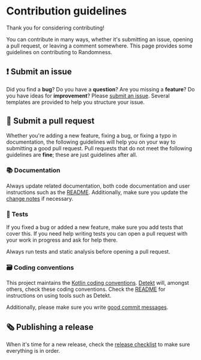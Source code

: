 # Contribution guidelines
Thank you for considering contributing!

You can contribute in many ways, whether it's submitting an issue, opening a pull request, or leaving a comment
somewhere.
This page provides some guidelines on contributing to Randomness.


## ❗ Submit an issue
Did you find a **bug**?
Do you have a **question**?
Are you missing a **feature**?
Do you have ideas for **improvement**?
Please [submit an issue](https://github.com/FWDekker/intellij-randomness/issues/new/choose).
Several templates are provided to help you structure your issue.


## 🔨 Submit a pull request
Whether you're adding a new feature, fixing a bug, or fixing a typo in documentation, the following guidelines will help
you on your way to submitting a good pull request.
Pull requests that do not meet the following guidelines are **fine**; these are just guidelines after all.

### 📚 Documentation
Always update related documentation, both code documentation and user instructions such as the [README](../README.md).
Additionally, make sure you update the [change notes](../CHANGELOG.md) if necessary.

### 🧪 Tests
If you fixed a bug or added a new feature, make sure you add tests that cover this.
If you need help writing tests you can open a pull request with your work in progress and ask for help there.

Always run tests and static analysis before opening a pull request.

### 🗃️ Coding conventions
This project maintains the [Kotlin coding conventions](https://kotlinlang.org/docs/reference/coding-conventions.html).
[Detekt](https://github.com/arturbosch/detekt/) will, amongst others, check these coding conventions.
Check the [README](../README.md) for instructions on using tools such as Detekt.

Additionally, please make sure you write [good commit messages](https://chris.beams.io/posts/git-commit/).


## 🗞️ Publishing a release
When it's time for a new release, check the [release checklist](RELEASE_CHECKLIST.md) to make sure everything is in
order.
